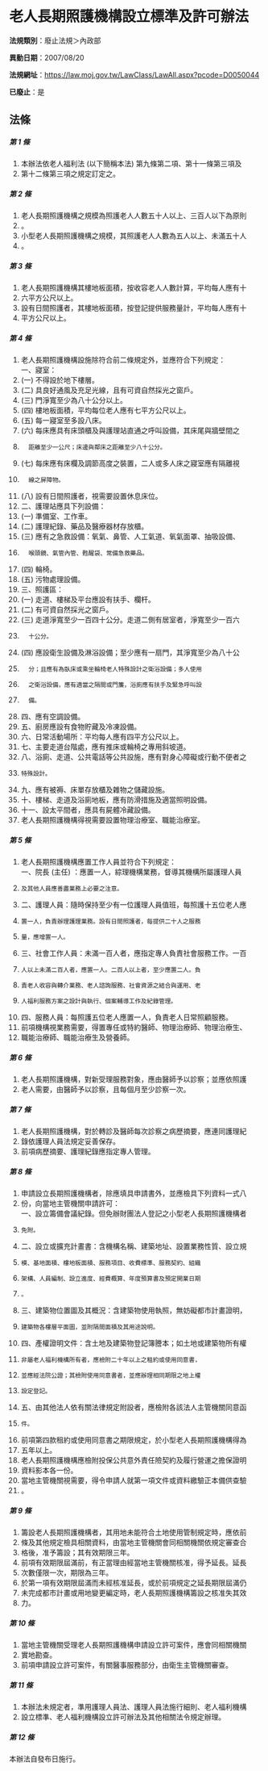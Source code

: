 # 老人長期照護機構設立標準及許可辦法

**法規類別**：廢止法規＞內政部

**異動日期**：2007/08/20  

**法規網址**：https://law.moj.gov.tw/LawClass/LawAll.aspx?pcode=D0050044

**已廢止**：是



## 法條
##### 第 1 條
1. 本辦法依老人福利法 (以下簡稱本法) 第九條第二項、第十一條第三項及
1. 第十二條第三項之規定訂定之。

##### 第 2 條
1. 老人長期照護機構之規模為照護老人人數五十人以上、三百人以下為原則
1. 。
1. 小型老人長期照護機構之規模，其照護老人人數為五人以上、未滿五十人
1. 。

##### 第 3 條
1. 老人長期照護機構其樓地板面積，按收容老人人數計算，平均每人應有十
1. 六平方公尺以上。
1. 設有日間照護者，其樓地板面積，按登記提供服務量計，平均每人應有十
1. 平方公尺以上。

##### 第 4 條
1. 老人長期照護機構設施除符合前二條規定外，並應符合下列規定：  
一、寢室：
1.  (一) 不得設於地下樓層。
1.  (二) 具良好通風及充足光線，且有可資自然採光之窗戶。
1.  (三) 門淨寬至少為八十公分以上。
1.  (四) 樓地板面積，平均每位老人應有七平方公尺以上。
1.  (五) 每一寢室至多設八床。
1.  (六) 每床應具有床頭櫃及與護理站直通之呼叫設備，其床尾與牆壁間之
1.       距離至少一公尺；床邊與鄰床之距離至少八十公分。
1.  (七) 每床應有床欄及調節高度之裝置，二人或多人床之寢室應有隔離視
1.       線之屏障物。
1.  (八) 設有日間照護者，視需要設置休息床位。
1. 二、護理站應具下列設備：
1.  (一) 準備室、工作車。
1.  (二) 護理紀錄、藥品及醫療器材存放櫃。
1.  (三) 應有之急救設備：氧氣、鼻管、人工氣道、氧氣面罩、抽吸設備、
1.       喉頭鏡、氣管內管、甦醒袋、常備急救藥品。
1.  (四) 輪椅。
1.  (五) 污物處理設備。
1. 三、照護區：
1.  (一) 走道、樓梯及平台應設有扶手、欄杆。
1.  (二) 有可資自然採光之窗戶。
1.  (三) 走道淨寬至少一百四十公分。走道二側有居室者，淨寬至少一百六
1.       十公分。
1.  (四) 應設衛生設備及淋浴設備；至少應有一扇門，其淨寬至少為八十公
1.       分；且應有為臥床或乘坐輪椅老人特殊設計之衛浴設備；多人使用
1.       之衛浴設備，應有適當之隔間或門簾，浴廁應有扶手及緊急呼叫設
1.       備。
1. 四、應有空調設備。
1. 五、廚房應設有食物貯藏及冷凍設備。
1. 六、日常活動場所：平均每人應有四平方公尺以上。
1. 七、主要走道台階處，應有推床或輪椅之專用斜坡道。
1. 八、浴廁、走道、公共電話等公共設施，應有對身心障礙或行動不便者之
1.     特殊設計。
1. 九、應有被褥、床單存放櫃及雜物之儲藏設施。
1. 十、樓梯、走道及浴廁地板，應有防滑措施及適當照明設備。
1. 十一、設太平間者，應具有屍體冷藏設備。
1. 老人長期照護機構得視需要設置物理治療室、職能治療室。

##### 第 5 條
1. 老人長期照護機構應置工作人員並符合下列規定：  
一、院長 (主任) ：應置一人，綜理機構業務，督導其機構所屬護理人員
1.     及其他人員應善盡業務上必要之注意。
1. 二、護理人員：隨時保持至少有一位護理人員值班，每照護十五位老人應
1.     置一人，負責辦理護理業務。設有日間照護者，每提供二十人之服務
1.     量，應增置一人。
1. 三、社會工作人員：未滿一百人者，應指定專人負責社會服務工作。一百
1.     人以上未滿二百人者，應置一人。二百人以上者，至少應置二人。負
1.     責老人收容與轉介業務、老人諮詢服務、社會資源之結合與運用、老
1.     人福利服務方案之設計與執行、個案輔導工作及紀錄管理。
1. 四、服務人員：每照護五位老人應置一人，負責老人日常照顧服務。
1. 前項機構視業務需要，得置專任或特約醫師、物理治療師、物理治療生、
1. 職能治療師、職能治療生及營養師。

##### 第 6 條
1. 老人長期照護機構，對新受理服務對象，應由醫師予以診察；並應依照護
1. 老人需要，由醫師予以診察，且每個月至少診察一次。

##### 第 7 條
1. 老人長期照護機構，對於轉診及醫師每次診察之病歷摘要，應連同護理紀
1. 錄依護理人員法規定妥善保存。
1. 前項病歷摘要、護理紀錄應指定專人管理。

##### 第 8 條
1. 申請設立長期照護機構者，除應填具申請書外，並應檢具下列資料一式八
1. 份，向當地主管機關申請許可：  
一、設立籌備會議紀錄。但免辦財團法人登記之小型老人長期照護機構者
1.     免附。
1. 二、設立或擴充計畫書：含機構名稱、建築地址、設置業務性質、設立規
1.     模、基地面積、樓地板面積、服務項目、收費標準、服務契約、組織
1.     架構、人員編制、設立進度、經費概算、年度預算書及預定開業日期
1.     。
1. 三、建築物位置圖及其概況：含建築物使用執照，無妨礙都市計畫證明，
1.     建築物各樓層平面圖，並附隔間面積及其用途說明。
1. 四、產權證明文件：含土地及建築物登記簿謄本；如土地或建築物所有權
1.     非屬老人福利機構所有者，應檢附二十年以上之租約或使用同意書，
1.     並應經法院公證；其檢附使用同意書者，並應辦理相同期限之地上權
1.     設定登記。
1. 五、由其他法人依有關法律規定附設者，應檢附各該法人主管機關同意函
1.     件。
1. 前項第四款租約或使用同意書之期限規定，於小型老人長期照護機構得為
1. 五年以上。
1. 老人長期照護機構應檢附投保公共意外責任險契約及履行營運之擔保證明
1. 資料影本各一份。
1. 當地主管機關視需要，得令申請人就第一項文件或資料繳驗正本備供查驗
1. 。

##### 第 9 條
1. 籌設老人長期照護機構者，其用地未能符合土地使用管制規定時，應依前
1. 條及其他規定檢具相關資料，由當地主管機關會同相關機關依規定審查合
1. 格後，准予籌設；其有效期限三年。
1. 前項有效期限屆滿前，有正當理由經當地主管機關核准，得予延長。延長
1. 次數僅限一次，期限為三年。
1. 於第一項有效期限屆滿而未經核准延長，或於前項規定之延長期限屆滿仍
1. 未完成都市計畫或用地變更編定時，老人長期照護機構籌設之核准失其效
1. 力。

##### 第 10 條
1. 當地主管機關受理老人長期照護機構申請設立許可案件，應會同相關機關
1. 實地勘查。
1. 前項申請設立許可案件，有關醫事服務部分，由衛生主管機關審查。

##### 第 11 條
1. 本辦法未規定者，準用護理人員法、護理人員法施行細則、老人福利機構
1. 設立標準、老人福利機構設立許可辦法及其他相關法令規定辦理。

##### 第 12 條
本辦法自發布日施行。


